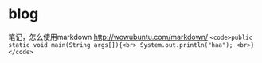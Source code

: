 blog
====
笔记，怎么使用markdown
http://wowubuntu.com/markdown/
`
<code>public static void main(String args[]){<br>
  System.out.println("haa");
<br>}</code>
`
